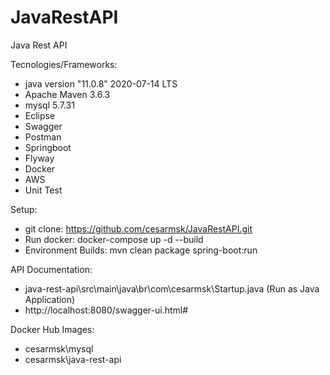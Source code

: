 # JavaRestAPI
Java Rest API

Tecnologies/Frameworks:
- java version "11.0.8" 2020-07-14 LTS
- Apache Maven 3.6.3
- mysql 5.7.31
- Eclipse
- Swagger
- Postman
- Springboot
- Flyway
- Docker
- AWS
- Unit Test

Setup:
- git clone: https://github.com/cesarmsk/JavaRestAPI.git
- Run docker: docker-compose up -d --build
- Environment Builds: mvn clean package spring-boot:run 

API Documentation:
- java-rest-api\src\main\java\br\com\cesarmsk\Startup.java (Run as Java Application)
- http://localhost:8080/swagger-ui.html#

Docker Hub Images:
- cesarmsk\mysql
- cesarmsk\java-rest-api
